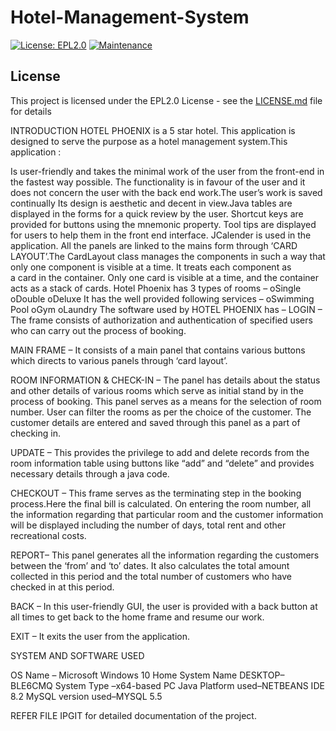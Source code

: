 # Hotel-Management-System

[![License: EPL2.0](https://img.shields.io/badge/LICENSE-EPL%202.0-yellowgreen)](https://opensource.org/licenses/EPL-2.0)
[![Maintenance](https://img.shields.io/badge/LICENSE-EPL2.0-red)](https://GitHub.com/Naereen/StrapDown.js/graphs/commit-activity)

## License

This project is licensed under the EPL2.0 License - see the [LICENSE.md](LICENSE.md) file for details


 INTRODUCTION
HOTEL PHOENIX is a 5 star hotel. This application is designed to serve the purpose as a hotel management system.This application :

Is user-friendly and takes the minimal work of the user from the front-end in the fastest way possible.
The functionality is in favour of the user and it does not concern the user with the back end work.The user’s work is saved continually 
Its design is aesthetic and decent in view.Java tables are displayed in the forms for a quick review by the user.
Shortcut keys are provided for buttons using the mnemonic property.
Tool tips are displayed for users to help them in the front end interface.
JCalender is used in the application.
All the panels are linked to the mains form through ‘CARD LAYOUT’.The CardLayout class manages the components in such a way that only one component is visible at a time. It treats each component as a card in the container. Only one card is visible at a time, and the container acts as a stack of cards.
Hotel Phoenix has 3 types of rooms –
 oSingle
 oDouble
 oDeluxe
It has the well provided following services –
oSwimming Pool
oGym
oLaundry
The software used by HOTEL PHOENIX has –
LOGIN – 
The frame consists of authorization and authentication of specified users who can carry out the process of booking.

MAIN FRAME – 
It consists of a main panel that contains various buttons which directs to various panels through ‘card layout’.

ROOM INFORMATION & CHECK-IN –
The panel has details about the status and other details of various rooms which serve as initial stand by in the process of booking. This panel serves as a means for the selection of room number. User can filter the rooms as per the choice of the customer.
The customer details are entered and saved through this panel as a part of checking in.

UPDATE –
This provides the privilege to add and delete records from the room information table using buttons like “add” and “delete” and provides necessary details through a java code.

CHECKOUT –
This frame serves as the terminating step in the booking process.Here the final bill is calculated.
On entering the room number, all the information regarding that particular room and the customer information will be displayed including the number of days, total rent and other recreational costs.

REPORT–
This panel generates all the information regarding the customers between the ‘from’ and ‘to’ dates.
It also calculates the total amount collected in this period and the total number of customers who have checked in at this period.

BACK –
In this user-friendly GUI, the user is provided with a back button at all times to get back to the home frame and resume our work.

EXIT –
It exits the user from the application.










SYSTEM AND SOFTWARE USED

OS Name – Microsoft Windows 10 Home
System Name DESKTOP–BLE6CMQ
System Type –x64-based PC
Java Platform used–NETBEANS IDE 8.2
MySQL version used–MYSQL 5.5






REFER FILE IPGIT for detailed documentation of the project.
